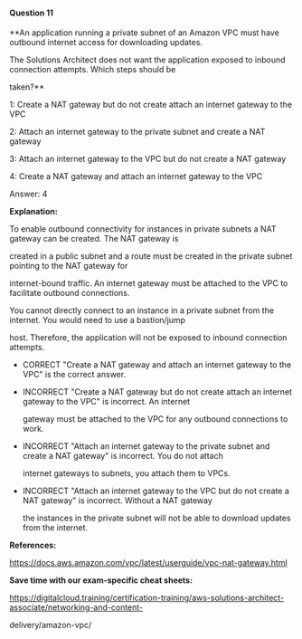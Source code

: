 #### Question  11


**An application running a private subnet of an Amazon VPC must have outbound internet access for downloading updates.

The Solutions Architect does not want the application exposed to inbound connection attempts. Which steps should be

taken?**


1: Create a NAT gateway but do not create attach an internet gateway to the VPC


2: Attach an internet gateway to the private subnet and create a NAT gateway


3: Attach an internet gateway to the VPC but do not create a NAT gateway


4: Create a NAT gateway and attach an internet gateway to the VPC


Answer: 4


**Explanation:**


To enable outbound connectivity for instances in private subnets a NAT gateway can be created. The NAT gateway is

created in a public subnet and a route must be created in the private subnet pointing to the NAT gateway for

internet-bound traffic. An internet gateway must be attached to the VPC to facilitate outbound connections.


You cannot directly connect to an instance in a private subnet from the internet. You would need to use a bastion/jump

host. Therefore, the application will not be exposed to inbound connection attempts.


- CORRECT "Create a NAT gateway and attach an internet gateway to the VPC" is the correct answer.


- INCORRECT "Create a NAT gateway but do not create attach an internet gateway to the VPC" is incorrect. An internet

  gateway must be attached to the VPC for any outbound connections to work.


- INCORRECT "Attach an internet gateway to the private subnet and create a NAT gateway" is incorrect. You do not attach

  internet gateways to subnets, you attach them to VPCs.


- INCORRECT "Attach an internet gateway to the VPC but do not create a NAT gateway" is incorrect. Without a NAT gateway

  the instances in the private subnet will not be able to download updates from the internet.


**References:**


https://docs.aws.amazon.com/vpc/latest/userguide/vpc-nat-gateway.html


**Save time with our exam-specific cheat sheets:**


https://digitalcloud.training/certification-training/aws-solutions-architect-associate/networking-and-content-

delivery/amazon-vpc/

